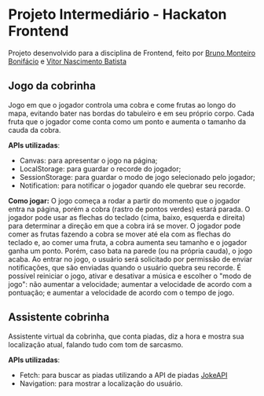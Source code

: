# Projeto Intermediário - Hackaton Frontend
Projeto desenvolvido para a disciplina de Frontend, feito por [Bruno Monteiro Bonifácio](https://github.com/brunomonteirobonifacio) e [Vitor Nascimento Batista](https://github.com/v11kt0r)

## Jogo da cobrinha
Jogo em que o jogador controla uma cobra e come frutas ao longo do mapa, evitando bater nas bordas do tabuleiro e em seu próprio corpo. Cada fruta que o jogador come conta como um ponto e aumenta o tamanho da cauda da cobra.

**APIs utilizadas**:
* Canvas: para apresentar o jogo na página;
* LocalStorage: para guardar o recorde do jogador;
* SessionStorage: para guardar o modo de jogo selecionado pelo jogador;
* Notification: para notificar o jogador quando ele quebrar seu recorde.

**Como jogar:**
O jogo começa a rodar a partir do momento que o jogador entra na página, porém a cobra (rastro de pontos verdes) estará parada. O jogador pode usar as flechas do teclado (cima, baixo, esquerda e direita) para determinar a direção em que a cobra irá se mover. O jogador pode comer as frutas fazendo a cobra se mover até ela com as flechas do teclado e, ao comer uma fruta, a cobra aumenta seu tamanho e o jogador ganha um ponto. Porém, caso bata na parede (ou na própria cauda), o jogo acaba.
Ao entrar no jogo, o usuário será solicitado por permissão de enviar notificações, que são enviadas quando o usuário quebra seu recorde.
É possível reiniciar o jogo, ativar e desativar a música e escolher o "modo de jogo": não aumentar a velocidade; aumentar a velocidade de acordo com a pontuação; e aumentar a velocidade de acordo com o tempo de jogo.

## Assistente cobrinha
Assistente virtual da cobrinha, que conta piadas, diz a hora e mostra sua localização atual, falando tudo com tom de sarcasmo.

**APIs utilizadas**:
* Fetch: para buscar as piadas utilizando a API de piadas [JokeAPI](https://sv443.net/jokeapi/v2/)
* Navigation: para mostrar a localização do usuário.
